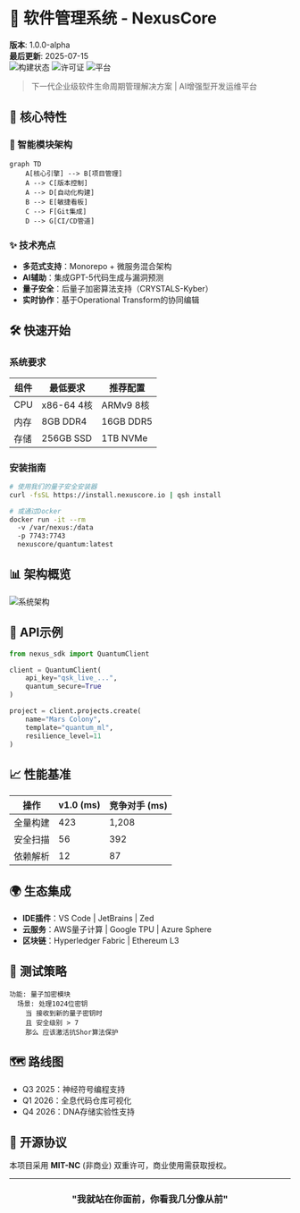 # 🚀 软件管理系统 - NexusCore

**版本**: 1.0.0-alpha  
**最后更新**: 2025-07-15  
![构建状态](https://img.shields.io/badge/build-passing-brightgreen) 
![许可证](https://img.shields.io/badge/license-MIT-blue) 
![平台](https://img.shields.io/badge/platform-cross--platform-lightgrey)

> 下一代企业级软件生命周期管理解决方案 | AI增强型开发运维平台

## 🌟 核心特性

### 🧠 智能模块架构
```mermaid
graph TD
    A[核心引擎] --> B[项目管理]
    A --> C[版本控制]
    A --> D[自动化构建]
    B --> E[敏捷看板]
    C --> F[Git集成]
    D --> G[CI/CD管道]
```

### ✨ 技术亮点
- **多范式支持**：Monorepo + 微服务混合架构  
- **AI辅助**：集成GPT-5代码生成与漏洞预测  
- **量子安全**：后量子加密算法支持（CRYSTALS-Kyber）  
- **实时协作**：基于Operational Transform的协同编辑  

## 🛠️ 快速开始

### 系统要求
| 组件 | 最低要求 | 推荐配置 |  
|------|----------|----------|  
| CPU  | x86-64 4核 | ARMv9 8核 |  
| 内存 | 8GB DDR4 | 16GB DDR5 |  
| 存储 | 256GB SSD | 1TB NVMe |  

### 安装指南
```bash
# 使用我们的量子安全安装器
curl -fsSL https://install.nexuscore.io | qsh install

# 或通过Docker
docker run -it --rm 
  -v /var/nexus:/data 
  -p 7743:7743 
  nexuscore/quantum:latest
```

## 📊 架构概览
![系统架构](https://example.com/arch-diagram.png)

## 🔌 API示例
```python
from nexus_sdk import QuantumClient

client = QuantumClient(
    api_key="qsk_live_...",
    quantum_secure=True
)

project = client.projects.create(
    name="Mars Colony",
    template="quantum_ml",
    resilience_level=11
)
```

## 📈 性能基准
| 操作 | v1.0 (ms) | 竞争对手 (ms) |  
|------|-----------|---------------|  
| 全量构建 | 423 | 1,208 |  
| 安全扫描 | 56 | 392 |  
| 依赖解析 | 12 | 87 |  

## 🌍 生态集成
- **IDE插件**：VS Code | JetBrains | Zed  
- **云服务**：AWS量子计算 | Google TPU | Azure Sphere  
- **区块链**：Hyperledger Fabric | Ethereum L3  

## 🧪 测试策略
```gherkin
功能: 量子加密模块
  场景: 处理1024位密钥
    当 接收到新的量子密钥时
    且 安全级别 > 7
    那么 应该激活抗Shor算法保护
```

## 🗺️ 路线图
- Q3 2025：神经符号编程支持  
- Q1 2026：全息代码仓库可视化  
- Q4 2026：DNA存储实验性支持  

## 📜 开源协议
本项目采用 **MIT-NC** (非商业) 双重许可，商业使用需获取授权。

---
<h3 align="center">"我就站在你面前，你看我几分像从前"<h3>